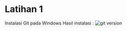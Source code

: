 # Latihan 1

Instalasi Git pada Windows
Hasil instalasi :
![git version](https://user-images.githubusercontent.com/90257401/219652315-6ddd3249-2452-4520-988a-8d0eb5206812.png)
